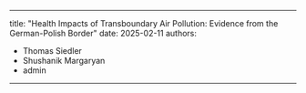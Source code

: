 ---

title: "Health Impacts of Transboundary Air Pollution: Evidence from the German-Polish Border"
date: 2025-02-11
authors:

  - Thomas Siedler
  - Shushanik Margaryan
  - admin


---